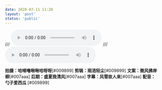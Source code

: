 ```yaml
---
date: 2020-07-11 11:20
layout: 'post'
status: 'public'
---
```

/// <audio src="https://music.163.com/song/media/outer/url?id=1300712716" autoplay loop controls></audio>
/// <audio src="https://inz.oss-cn-beijing.aliyuncs.com/Audios/Gelatin%20Nature-Ooyy.mp3" autoplay loop controls></audio>
<audio src="https://pan.balmy.life/Cited/Audios/Gelatin%20Nature-Ooyy.mp3" autoplay loop></audio>

**拍摄：哈哩噜啾啾哈呀呀**[#009899]
**剪辑：雨浥轻尘**[#009899]
**文案：微风拂岸柳**[#007aaa]
**后期：盛夏挽清风**[#007aaa]
**字幕：风雪故人来**[#007aaa]
**配音：勺子爱西瓜** [#009899]